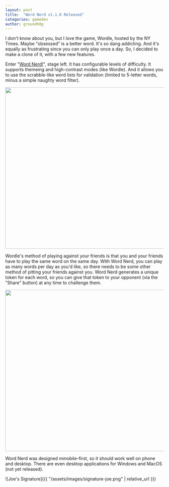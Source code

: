 ```yaml
---
layout: post
title:  "Word Nerd v1.1.0 Released"
categories: gamedev
author: groundh0g
---
```


I don't know about you, but I love the game, Wordle, hosted by the NY Times. Maybe "obsessed" is a better word. It's so dang addicting. And it's equally as frustrating since you can only play once a day. So, I decided to make a clone of it, with a few new features.

Enter "[Word Nerd!](https://joehall.net/game-test/)", stage left. It has configurable levels of difficulty. It supports themeing and high-contrast modes (like Wordle). And it allows you to use the scrabble-like word lists for validation (limited to 5-letter words, minus a simple naughty word filter).

<img src='{{ "/assets/images/blog/word-nerd-themes.png" | relative_url }}' style="width:512px;" />

Wordle's method of playing against your friends is that you and your friends have to play the same word on the same day. With Word Nerd, you can play as many words per day as you'd like, so there needs to be some other method of pitting your friends against you. Word Nerd generates a unique token for each word, so you can give that token to your opponent (via the "Share" button) at any time to challenge them.

<img src='{{ "/assets/images/blog/word-nerd-shared-games.png" | relative_url }}' style="width:512px;" />

Word Nerd was designed mmobile-first, so it should work well on phone and desktop. There are even desktop applications for Windows and MacOS (not yet released).

![Joe's Signature]({{ "/assets/images/signature-joe.png" | relative_url }})
